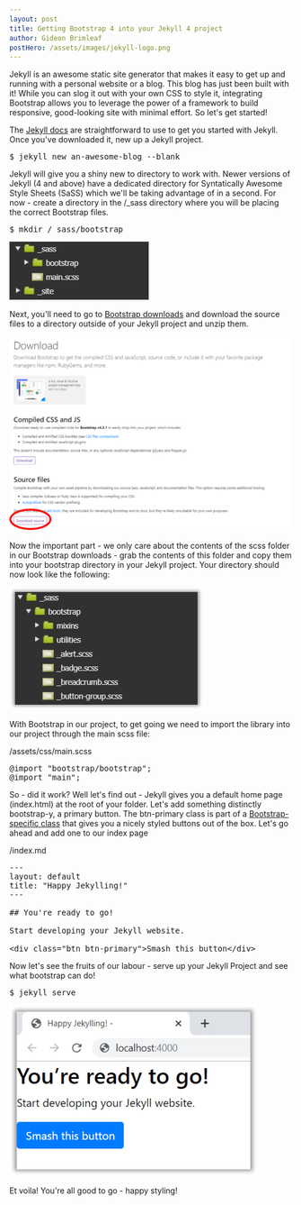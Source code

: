 ```yaml
---
layout: post
title: Getting Bootstrap 4 into your Jekyll 4 project
author: Gideon Brimleaf
postHero: /assets/images/jekyll-logo.png
---
```


Jekyll is an awesome static site generator that makes it easy to get 
up and running with a personal website or a blog. This blog has just been built with it!
While you can slog it out with your own CSS to style it, integrating Bootstrap allows
you to leverage the power of a framework to build responsive, good-looking site 
with minimal effort.  So let's get started!

The <a href="https://jekyllrb.com/docs/">Jekyll docs</a> are straightforward to use
to get you started with Jekyll. Once you've downloaded it, new up a Jekyll project.

<pre class="p-2 bg-primary text-light">
$ jekyll new an-awesome-blog --blank
</pre>

Jekyll will give you a shiny new to directory to work with.  Newer versions of Jekyll 
(4 and above) have a dedicated directory for Syntatically Awesome Style Sheets (SaSS) 
which we'll be taking advantage of in a second.  For now - create a directory in the 
/_sass directory where you will be placing the correct Bootstrap files.

<pre class="p-2 bg-primary text-light">
$ mkdir /_sass/bootstrap
</pre>

<img src="/assets/images/bootstrapdirectory.png" alt="bootstrap directory">

Next, you'll need to go to <a href="https://getbootstrap.com/docs/4.3/getting-started/download/">
Bootstrap downloads<a> and download the source files to a directory outside of your 
Jekyll project and unzip them. 

<pre class="shadowy">
<img src="/assets/images/bootstrapdownloads.png" class="img-fluid" alt="bootstrap downloads">
</pre>

Now the important part - we only care about the contents of the scss folder in our
Bootstrap downloads - grab the contents of this folder and copy them into your bootstrap
directory in your Jekyll project. Your directory should now look like the following:

<img src="/assets/images/bootstrapfilleddirectory.png" alt="bootstrap completed directory">

With Bootstrap in our project, to get going we need to import the library into our project
through the main scss file:

<span class="font-weight-bold">/assets/css/main.scss</span>
<pre class="p-2 bg-primary text-light">
@import "bootstrap/bootstrap";
@import "main";
</pre>

So - did it work?  Well let's find out - Jekyll gives you a default home page (index.html)
at the root of your folder. Let's add something distinctly bootstrap-y, a primary button.
The btn-primary class is part of a <a href="https://getbootstrap.com/docs/4.0/components/buttons/">Bootstrap-specific class</a>
that gives you a nicely styled buttons out of the box. Let's go ahead and add one to
our index page

<span class="font-weight-bold">/index.md</span>
<pre class="p-2 bg-primary text-light">
---
layout: default
title: "Happy Jekylling!"
---

## You're ready to go!

Start developing your Jekyll website.

&lt;div class=&quot;btn btn-primary&quot;&gt;Smash this button&lt;/div&gt;
</pre>

Now let's see the fruits of our labour - serve up your Jekyll Project and see what bootstrap
can do!

<pre class="p-2 bg-primary text-light">
$ jekyll serve
</pre>

<img src="/assets/images/jekyll-default-home.png" alt="jekyll default home page">

Et voila!  You're all good to go - happy styling!